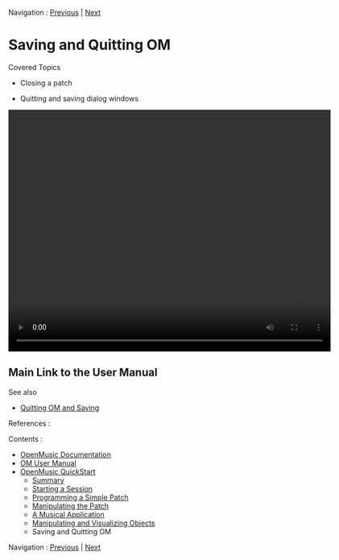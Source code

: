 
Navigation : [Previous](5dComplete "page précédente\(Comments\)")
| [Next](OM-Documentation_1 "Next\(Contents\)")

# Saving and Quitting OM

Covered Topics

  * Closing a patch

  * Quitting and saving dialog windows
  
<video width="640" height="480" controls>
  <source src="../videos/6SaveandQuit.mp4" type="video/mp4">
</video>

## Main Link to the User Manual

See also

  * [Quitting OM and Saving](QuittingSaving)

References :

Contents :

  * [OpenMusic Documentation](OM-Documentation)
  * [OM User Manual](OM-User-Manual)
  * [OpenMusic QuickStart](QuickStart-Chapters)
    * [Summary](Intro_1)
    * [Starting a Session](1_StartSession)
    * [Programming a Simple Patch](2_progpatch)
    * [Manipulating the Patch](3ManipPatch)
    * [A Musical Application](4_MusicalAp)
    * [Manipulating and Visualizing Objects](5_CompletEdition)
    * Saving and Quitting OM

Navigation : [Previous](5dComplete "page précédente\(Comments\)")
| [Next](OM-Documentation_1 "Next\(Contents\)")


